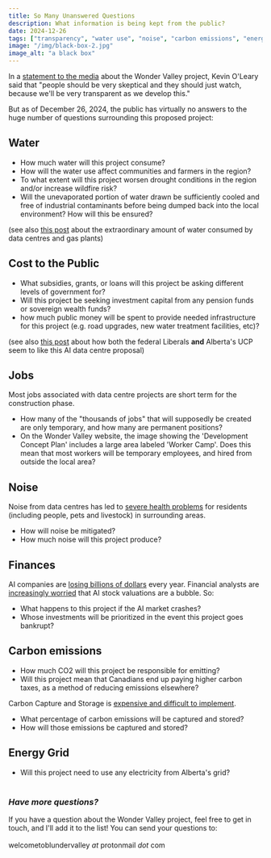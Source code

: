 ```yaml
---
title: So Many Unanswered Questions
description: What information is being kept from the public?
date: 2024-12-26
tags: ["transparency", "water use", "noise", "carbon emissions", "energy", "finances"]
image: "/img/black-box-2.jpg"
image_alt: "a black box"
---
```


In a <a href="https://www.cbc.ca/news/canada/edmonton/why-celebrity-investor-kevin-o-leary-is-proposing-a-massive-ai-data-centre-in-northern-alberta-1.7407506" target="_blank">statement to the media</a> about the Wonder Valley project, Kevin O'Leary said that "people should be very skeptical and they should just watch, because we'll be very transparent as we develop this." 

But as of December 26, 2024, the public has virtually no answers to the huge number of questions surrounding this proposed project:

## Water

* How much water will this project consume?
* How will the water use affect communities and farmers in the region?
* To what extent will this project worsen drought conditions in the region and/or increase wildfire risk?
* Will the unevaporated portion of water drawn be sufficiently cooled and free of industrial contaminants before being dumped back into the local environment? How will this be ensured?

(see also <a href="https://blundervalley.ca/blog/water-consumption/">this post</a> about the extraordinary amount of water consumed by data centres and gas plants)

## Cost to the Public

* What subsidies, grants, or loans will this project be asking different levels of government for?
* Will this project be seeking investment capital from any pension funds or sovereign wealth funds?
* how much public money will be spent to provide needed infrastructure for this project (e.g. road upgrades, new water treatment facilities, etc)?

(see also <a href="https://blundervalley.ca/blog/pension-funds/">this post</a> about how both the federal Liberals **and** Alberta's UCP seem to like this AI data centre proposal)

## Jobs

Most jobs associated with data centre projects are short term for the construction phase. 
* How many of the "thousands of jobs" that will supposedly be created are only temporary, and how many are permanent positions?
* On the Wonder Valley website, the image showing the 'Development Concept Plan' includes a large area labeled 'Worker Camp'. Does this mean that most workers will be temporary employees, and hired from outside the local area?

## Noise

Noise from data centres has led to <a href="https://time.com/6982015/bitcoin-mining-texas-health/" target="_blank">severe health problems</a> for residents (including people, pets and livestock) in surrounding areas.
* How will noise be mitigated?
* How much noise will this project produce?

## Finances

AI companies are <a href="https://futurism.com/the-byte/microsoft-losing-money-ai" target="_blank">losing billions of dollars</a> every year. Financial analysts are <a href="https://www.goldmansachs.com/images/migrated/insights/pages/gs-research/gen-ai--too-much-spend%2C-too-little-benefit-/TOM_AI%202.0_ForRedaction.pdf" target="_blank">increasingly worried</a> that AI stock valuations are a bubble. So:
* What happens to this project if the AI market crashes?
* Whose investments will be prioritized in the event this project goes bankrupt?

## Carbon emissions

* How much CO2 will this project be responsible for emitting?
* Will this project mean that Canadians end up paying higher carbon taxes, as a method of reducing emissions elsewhere?<br>

Carbon Capture and Storage is <a href="https://climate.mit.edu/ask-mit/if-fossil-fuel-power-plant-uses-carbon-capture-and-storage-what-percent-energy-it-makes" target="_blank">expensive and difficult to implement</a>. 
* What percentage of carbon emissions will be captured and stored?
* How will those emissions be captured and stored?

## Energy Grid

* Will this project need to use any electricity from Alberta's grid?
<br><br>

### *Have more questions?*

If you have a question about the Wonder Valley project, feel free to get in touch, and I'll add it to the list! You can send your questions to:<br><br>welcometoblundervalley *at* protonmail *dot* com

<br>

